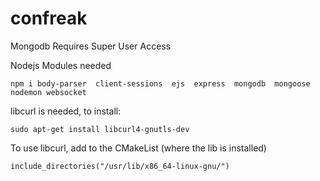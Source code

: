 # confreak

Mongodb Requires Super User Access

Nodejs Modules needed
```
npm i body-parser  client-sessions  ejs  express  mongodb  mongoose  nodemon websocket
```

libcurl is needed, to install:
```
sudo apt-get install libcurl4-gnutls-dev
```
To use libcurl, add to the CMakeList (where the lib is installed)
```
include_directories("/usr/lib/x86_64-linux-gnu/")
```
